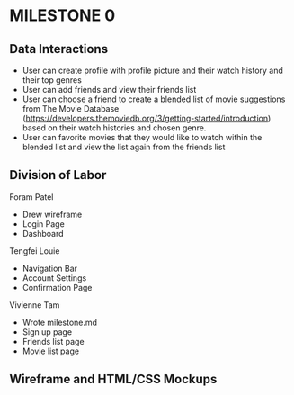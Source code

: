 # **MILESTONE 0**


## **Data Interactions**

* User can create profile with profile picture and their watch history and their top genres
* User can add friends and view their friends list
* User can choose a friend to create a blended list of movie suggestions from The Movie Database (https://developers.themoviedb.org/3/getting-started/introduction) based on their watch histories and chosen genre.
* User can favorite movies that they would like to watch within the blended list and view the list again from the friends list


## **Division of Labor**


Foram Patel
* Drew wireframe
* Login Page
* Dashboard


Tengfei Louie 
* Navigation Bar
* Account Settings
* Confirmation Page


Vivienne Tam
* Wrote milestone.md
* Sign up page
* Friends list page
* Movie list page


## **Wireframe and HTML/CSS Mockups**
